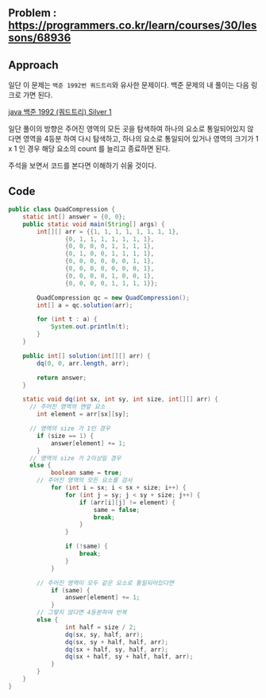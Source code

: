 ## Problem : https://programmers.co.kr/learn/courses/30/lessons/68936

## Approach

일단 이 문제는 `백준 1992번 쿼드트리`와 유사한 문제이다. 백준 문제의 내 풀이는 다음 링크로 가면 된다.

[java 백준 1992 (쿼드트리) Silver 1](https://gre-eny.tistory.com/92)

일단 풀이의 방향은 주어진 영역의 모든 곳을 탐색하여 하나의 요소로 통일되어있지 않다면 영역을 4등분 하여 다시 탐색하고, 하나의 요소로 통일되어 있거나 영역의 크기가 1 x 1 인 경우 해당 요소의 count 를 늘리고 종료하면 된다.

주석을 보면서 코드를 본다면 이해하기 쉬울 것이다.

## Code

```java
public class QuadCompression {
    static int[] answer = {0, 0};
    public static void main(String[] args) {
        int[][] arr = {{1, 1, 1, 1, 1, 1, 1, 1},
                {0, 1, 1, 1, 1, 1, 1, 1},
                {0, 0, 0, 0, 1, 1, 1, 1},
                {0, 1, 0, 0, 1, 1, 1, 1},
                {0, 0, 0, 0, 0, 0, 1, 1},
                {0, 0, 0, 0, 0, 0, 0, 1},
                {0, 0, 0, 0, 1, 0, 0, 1},
                {0, 0, 0, 0, 1, 1, 1, 1}};

        QuadCompression qc = new QuadCompression();
        int[] a = qc.solution(arr);

        for (int t : a) {
            System.out.println(t);
        }
    }

    public int[] solution(int[][] arr) {
        dq(0, 0, arr.length, arr);

        return answer;
    }

    static void dq(int sx, int sy, int size, int[][] arr) {
      // 주어진 영역의 맨앞 요소
        int element = arr[sx][sy];

      // 영역의 size 가 1인 경우
        if (size == 1) {
            answer[element] += 1;
        } 
      // 영역의 size 가 2이상일 경우
      else {
            boolean same = true;
        // 주어진 영역의 모든 요소를 검사
            for (int i = sx; i < sx + size; i++) {
                for (int j = sy; j < sy + size; j++) {
                    if (arr[i][j] != element) {
                        same = false;
                        break;
                    }
                }

                if (!same) {
                    break;
                }
            }

        // 주어진 영역이 모두 같은 요소로 통일되어있다면
            if (same) {
                answer[element] += 1;
            } 
        // 그렇지 않다면 4등분하여 반복
        else {
                int half = size / 2;
                dq(sx, sy, half, arr);
                dq(sx, sy + half, half, arr);
                dq(sx + half, sy, half, arr);
                dq(sx + half, sy + half, half, arr);
            }
        }
    }
}
```

